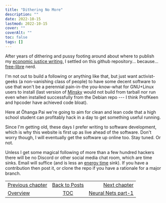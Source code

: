 ```yaml
---
title: "Dithering No More"
description: ""
date: 2022-10-15
lastmod: 2022-10-15
cover: ""
coverAlt: ""
toc: false
tags: []
---
```


After years of dithering and pussy footing around about where to publish my [economic justice writing,](/ohanga-pai/questions/) I settled on this github repository... because... [free-libre](www.gnu.org) nerd.

I'm not out to build a following or anything like that, but just want activist-geeks (a non-vanishing class of people) to have some decent software to use that won't be a perennial pain-in-the you-know-what for GNU+Linux users to install (last version of [Minsky](https://sourceforge.net/projects/minsky/) would not build from tarball nor run even when installed successfully from the Debian repo --- I think ProfKeen and hpcoder have achieved code bloat). 

Here at Ōhanga Pai we're going to aim for clean and lean code that a high school student can profitably hack in a day to get something useful running.

Since I'm getting old, these days I prefer writing to software development, which is why this website is first up as live ahead of the software. 
Don't worry though, I will eventually get the software up online too.
Stay tuned. Or not.

Unless I get some magical following of more than a few hundred hackers there will be no Discord or other social media chat room, which are time sinks. 
Email will suffice (and is less an [energy time](https://medium.com/@theorypleeb/timenergy-an-existential-analysis-of-labor-power-5fc5b0071452) sink).
If you have a contribution then post it, or clone the repo if you have a rationale for a major branch. 



<table style="border-collapse: collapse; border=0; table-layout: fixed; width: 100%; margin-left:-0%; margin-right: 0%;">
<tr style="border: 1px solid color:#0f0f0f;">
<td style="border: 1px solid color:#0f0f0f;"><a href="../00_blog_intro">Previous chapter</a></td>
<td style="border: 1px solid color:#0f0f0f; text-align:center;"><a href="../">Back to Posts</a></td>
<td style="border: 1px solid color:#0f0f0f; text-align:right;"><a href="../03_neural_nets_pt1">Next chapter</a></td>
</tr>
<tr style="border: 1px solid color:#0f0f0f;">
<td style="border: 1px solid color:#0f0f0f;"><a href="../00_blog_intro">Overview</a></td>
<td style="border: 1px solid color:#0f0f0f; text-align:center;"><a href="../">TOC</a></td>
<td style="border: 1px solid color:#0f0f0f; text-align:right;"><a href="../03_neural_nets_pt1">Neural Nets  part-1</a></td>
</tr>
</table>

